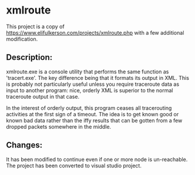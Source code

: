 # xmlroute

This project is a copy of https://www.elifulkerson.com/projects/xmlroute.php with a few additional modification.

## Description:
xmlroute.exe is a console utility that performs the same function as 'tracert.exe'. The key difference being that it formats its output in XML. This is probably not particularly useful unless you require traceroute data as input to another program: nice, orderly XML is superior to the normal traceroute output in that case.

In the interest of orderly output, this program ceases all tracerouting activities at the first sign of a timeout. The idea is to get known good or known bad data rather than the iffy results that can be gotten from a few dropped packets somewhere in the middle.

## Changes:
It has been modified to continue even if one or more node is un-reachable. 
The project has been converted to visual studio project.
